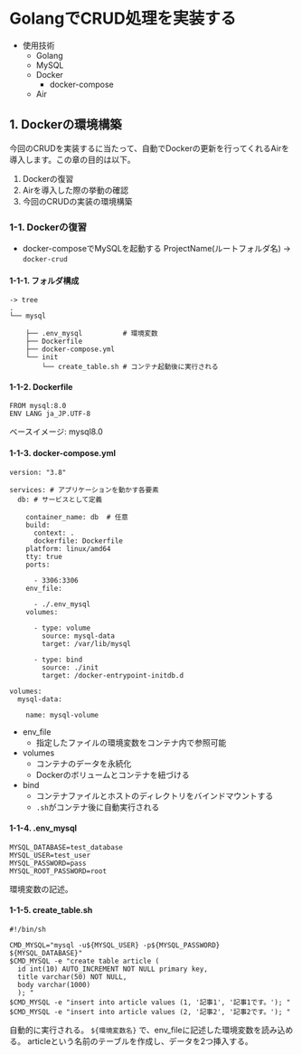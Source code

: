 # GolangでCRUD処理を実装する
* 使用技術
  + Golang
  + MySQL
  + Docker
    - docker-compose
  + Air

## 1. Dockerの環境構築

今回のCRUDを実装するに当たって、自動でDockerの更新を行ってくれるAirを導入します。この章の目的は以下。

1. Dockerの復習
2. Airを導入した際の挙動の確認
3. 今回のCRUDの実装の環境構築

### 1-1. Dockerの復習

* docker-composeでMySQLを起動する
ProjectName(ルートフォルダ名) -> `docker-crud`

#### 1-1-1. フォルダ構成

```shell:
-> tree
.
└── mysql

    ├── .env_mysql          # 環境変数
    ├── Dockerfile
    ├── docker-compose.yml
    └── init
        └── create_table.sh # コンテナ起動後に実行される

```

#### 1-1-2. Dockerfile

```dockerfile:
FROM mysql:8.0
ENV LANG ja_JP.UTF-8
```

ベースイメージ: mysql8.0

#### 1-1-3. docker-compose.yml

```yml: docker-compose.yml
version: "3.8"

services: # アプリケーションを動かす各要素
  db: # サービスとして定義

    container_name: db  # 任意
    build:
      context: .
      dockerfile: Dockerfile
    platform: linux/amd64
    tty: true
    ports:

      - 3306:3306
    env_file:

      - ./.env_mysql
    volumes:

      - type: volume
        source: mysql-data
        target: /var/lib/mysql

      - type: bind
        source: ./init
        target: /docker-entrypoint-initdb.d

volumes:
  mysql-data:

    name: mysql-volume

```

* env_file
  + 指定したファイルの環境変数をコンテナ内で参照可能
* volumes
  + コンテナのデータを永続化
  + Dockerのボリュームとコンテナを紐づける
* bind
  + コンテナファイルとホストのディレクトリをバインドマウントする
  + `.sh`がコンテナ後に自動実行される

#### 1-1-4. .env_mysql

```env:
MYSQL_DATABASE=test_database
MYSQL_USER=test_user
MYSQL_PASSWORD=pass
MYSQL_ROOT_PASSWORD=root
```

環境変数の記述。

#### 1-1-5. create_table.sh

```shell:
#!/bin/sh

CMD_MYSQL="mysql -u${MYSQL_USER} -p${MYSQL_PASSWORD} ${MYSQL_DATABASE}"
$CMD_MYSQL -e "create table article (
  id int(10) AUTO_INCREMENT NOT NULL primary key, 
  title varchar(50) NOT NULL, 
  body varchar(1000)
  ); "
$CMD_MYSQL -e "insert into article values (1, '記事1', '記事1です。'); "
$CMD_MYSQL -e "insert into article values (2, '記事2', '記事2です。'); "
```

自動的に実行される。
`${環境変数名}` で、env_fileに記述した環境変数を読み込める。
articleという名前のテーブルを作成し、データを2つ挿入する。
